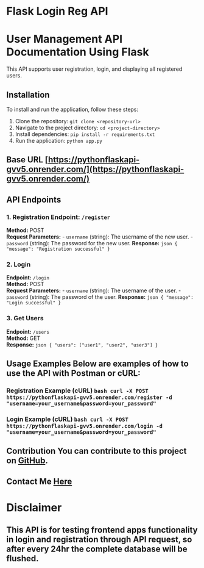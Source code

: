 
# Flask Login Reg API


# User Management API Documentation Using Flask
 This API supports user registration, login, and displaying all registered users.
## Installation
 To install and run the application,
  follow these steps:
1. Clone the repository:
    `git clone <repository-url>`
2. Navigate to the project directory: `cd <project-directory>`
3. Install dependencies: `pip install -r requirements.txt` 
4. Run the application: `python app.py` 
## Base URL [https://pythonflaskapi-gvv5.onrender.com/](https://pythonflaskapi-gvv5.onrender.com/) 
## API Endpoints 
### 1. Registration **Endpoint:** `/register`  
**Method:** POST  
**Request Parameters:** - `username` (string): 
The username of the new user. - `password` (string): 
The password for the new user. 
**Response:** 
```json { "message": "Registration successful" } ``` 
### 2. Login 
**Endpoint:** `/login`  
**Method:** POST  
**Request Parameters:** - `username` (string): The username of the user. - `password` (string): The password of the user. 
**Response:** ```json { "message": "Login successful" } ``` 
### 3. Get Users 
**Endpoint:** `/users`  
**Method:** GET  
**Response:** ```json { "users": ["user1", "user2", "user3"] } ``` 
## Usage Examples Below are examples of how to use the API with Postman or cURL: 
### Registration Example (cURL) ```bash curl -X POST https://pythonflaskapi-gvv5.onrender.com/register -d "username=your_username&password=your_password" ``` 
### Login Example (cURL) ```bash curl -X POST https://pythonflaskapi-gvv5.onrender.com/login -d "username=your_username&password=your_password" ``` 
## Contribution You can contribute to this project on [GitHub](https://github.com/vishnu1100/PythonFlaskAPI). 
## Contact Me [Here](https://vishnusanthosh.info/)

# Disclaimer 
## This API is for testing frontend apps functionality in login and registration through API request, so after every 24hr the complete database will be flushed.
